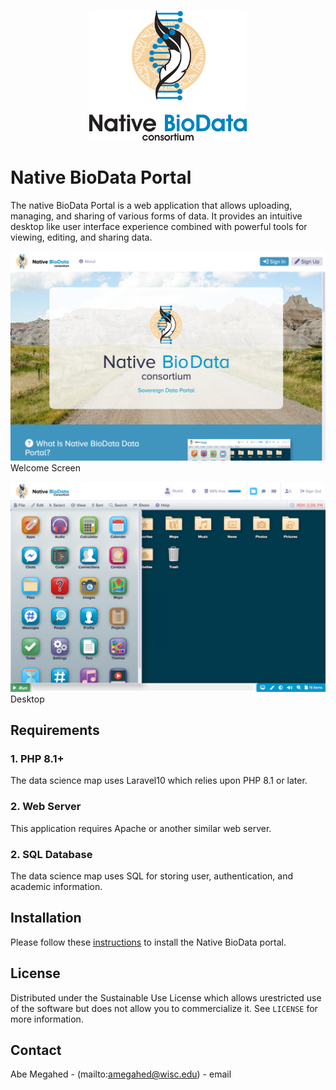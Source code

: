 <p align="center">
  <div align="center">
    <img src="./images/logos/native-biodata-logo.png" alt="Logo" style="width:50%">
  </div>
</p>

# Native BioData Portal

The native BioData Portal is a web application that allows uploading, managing, and sharing of various forms of data.  It provides an intuitive desktop like user interface experience combined with powerful tools for viewing, editing, and sharing data.

![Screen Shot](images/screen-shots/welcome.png)
Welcome Screen

![Screen Shot](images/screen-shots/desktop.png)
Desktop

## Requirements

### 1. PHP 8.1+

The data science map uses Laravel10 which relies upon PHP 8.1 or later.

### 2. Web Server

This application requires Apache or another similar web server.

### 2. SQL Database

The data science map uses SQL for storing user, authentication, and academic information.

## Installation

Please follow these [instructions](https://www.sharedigm.com/#help/setting-up) to install the Native BioData portal.

<!-- LICENSE -->
## License

Distributed under the Sustainable Use License which allows urestricted use of the software but does not allow you to commercialize it. See `LICENSE` for more information.

<!-- CONTACT -->
## Contact

Abe Megahed - (mailto:amegahed@wisc.edu) - email
